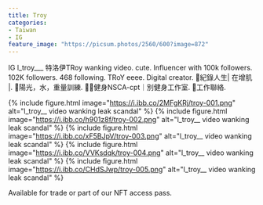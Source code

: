```yaml
---
title: Troy 
categories:
- Taiwan
- IG
feature_image: "https://picsum.photos/2560/600?image=872"
---
```


IG l_troy___ 特洛伊TRoy wanking video. cute. Influencer with 100k followers. 102K followers. 468 following. TRoY eeee. Digital creator. 🥊紀錄人生| 在增肌 |. 🍖陽光，水，重量訓練. 🏋️‍♀️健身NSCA-cpt｜別健身工作室. 🔱工作聯絡. 

<!-- more -->

{% include figure.html image="https://i.ibb.co/2MFgKRj/troy-001.png" alt="l_troy__ video wanking leak scandal" %}
{% include figure.html image="https://i.ibb.co/h901z8f/troy-002.png" alt="l_troy__ video wanking leak scandal" %}
{% include figure.html image="https://i.ibb.co/xF5BJpV/troy-003.png" alt="l_troy__ video wanking leak scandal" %}
{% include figure.html image="https://i.ibb.co/VVKsdqk/troy-004.png" alt="l_troy__ video wanking leak scandal" %}
{% include figure.html image="https://i.ibb.co/CHdSJwp/troy-005.png" alt="l_troy__ video wanking leak scandal" %}

Available for trade or part of our NFT access pass.

